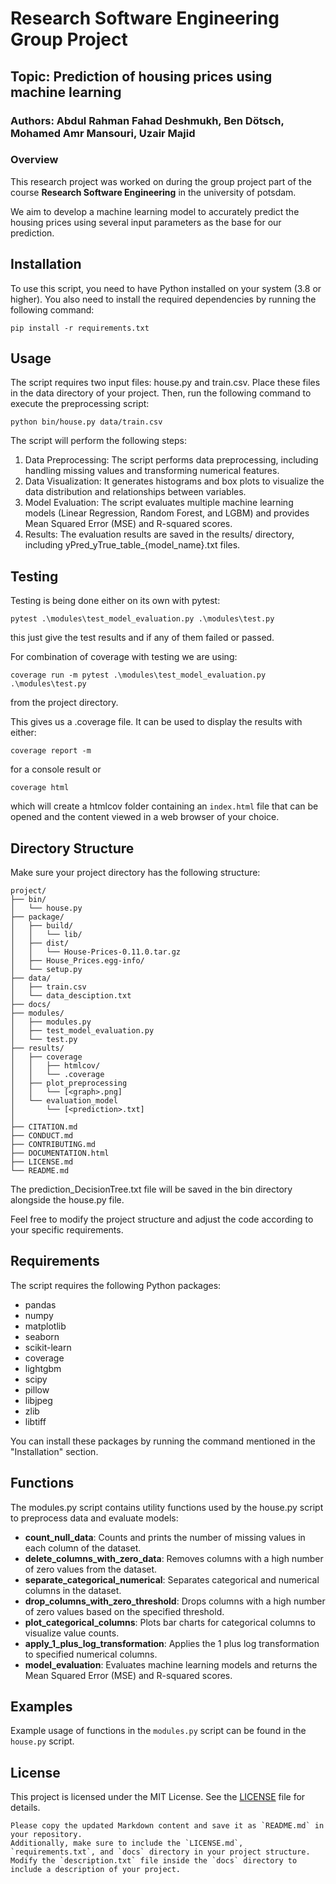 # Research Software Engineering Group Project
## Topic: Prediction of housing prices using machine learning

### Authors: Abdul Rahman Fahad Deshmukh, Ben Dötsch, Mohamed Amr Mansouri, Uzair Majid

### Overview
This research project was worked on during the group project part of the course **Research Software Engineering** in the university of potsdam.

We aim to develop a machine learning model to accurately predict the housing prices using several input parameters as the base for our prediction.

## Installation

To use this script, you need to have Python installed on your system (3.8 or higher). You also need to install the required dependencies by running the following command:

```
pip install -r requirements.txt
```

## Usage

The script requires two input files: house.py and train.csv. Place these files in the data directory of your project. Then, run the following command to execute the preprocessing script:

```
python bin/house.py data/train.csv
```

The script will perform the following steps:

1. Data Preprocessing: The script performs data preprocessing, including handling missing values and transforming numerical features.
2. Data Visualization: It generates histograms and box plots to visualize the data distribution and relationships between variables.
3. Model Evaluation: The script evaluates multiple machine learning models (Linear Regression, Random Forest, and LGBM) and provides Mean Squared Error (MSE) and R-squared scores.
4. Results: The evaluation results are saved in the results/ directory, including yPred_yTrue_table_{model_name}.txt files.

## Testing

Testing is being done either on its own with pytest:
```
pytest .\modules\test_model_evaluation.py .\modules\test.py
```
this just give the test results and if any of them failed or passed.

For combination of coverage with testing we are using:

```
coverage run -m pytest .\modules\test_model_evaluation.py .\modules\test.py
```
from the project directory.

This gives us a .coverage file. It can be used to display the results with either:
```
coverage report -m
```
for a console result or
```
coverage html
```
which will create a htmlcov folder containing an ```index.html``` file that can be opened and the content viewed in a web browser of your choice.


## Directory Structure

Make sure your project directory has the following structure:

```
project/
├── bin/
│   └── house.py
├── package/
│   ├── build/
│   │   └── lib/
│   ├── dist/
│   │   └── House-Prices-0.11.0.tar.gz
│   ├── House_Prices.egg-info/
│   └── setup.py
├── data/
│   ├── train.csv
│   └── data_desciption.txt
├── docs/
├── modules/
│   ├── modules.py
│   ├── test_model_evaluation.py
│   └── test.py
├── results/
│   ├── coverage
│   │   ├── htmlcov/
│   │   └── .coverage
│   ├── plot_preprocessing
│   │   └── [<graph>.png]
│   └── evaluation_model
│       └── [<prediction>.txt]
│   
├── CITATION.md
├── CONDUCT.md
├── CONTRIBUTING.md
├── DOCUMENTATION.html
├── LICENSE.md
└── README.md
```

The prediction_DecisionTree.txt file will be saved in the bin directory alongside the house.py file.

Feel free to modify the project structure and adjust the code according to your specific requirements.

## Requirements

The script requires the following Python packages:

- pandas
- numpy
- matplotlib
- seaborn
- scikit-learn
- coverage
- lightgbm
- scipy
- pillow
- libjpeg
- zlib
- libtiff

You can install these packages by running the command mentioned in the "Installation" section.

## Functions

The modules.py script contains utility functions used by the house.py script to preprocess data and evaluate models:
<ul>
    <li><b>count_null_data</b>: Counts and prints the number of missing values in each column of the dataset.</li>
    <li><b>delete_columns_with_zero_data</b>: Removes columns with a high number of zero values from the dataset.</li>
    <li><b>separate_categorical_numerical</b>: Separates categorical and numerical columns in the dataset.</li>
    <li><b>drop_columns_with_zero_threshold</b>: Drops columns with a high number of zero values based on the specified threshold.</li>
    <li><b>plot_categorical_columns</b>: Plots bar charts for categorical columns to visualize value counts.</li>
    <li><b>apply_1_plus_log_transformation</b>: Applies the 1 plus log transformation to specified numerical columns.</li>
    <li><b>model_evaluation</b>: Evaluates machine learning models and returns the Mean Squared Error (MSE) and R-squared scores.</li>
</ul>



## Examples

Example usage of functions in the `modules.py` script can be found in the `house.py` script.

## License

This project is licensed under the MIT License. See the [LICENSE](LICENSE.md) file for details.

```
Please copy the updated Markdown content and save it as `README.md` in your repository.
Additionally, make sure to include the `LICENSE.md`, `requirements.txt`, and `docs` directory in your project structure.
Modify the `description.txt` file inside the `docs` directory to include a description of your project.
```
